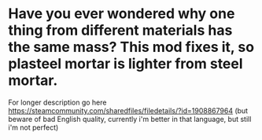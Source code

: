 # Have you ever wondered why one thing from different materials has the same mass? This mod fixes it, so plasteel mortar is lighter from steel mortar.

For longer description go here https://steamcommunity.com/sharedfiles/filedetails/?id=1908867964 (but beware of bad English quality, currently i'm better in that language, but still i'm not perfect)

